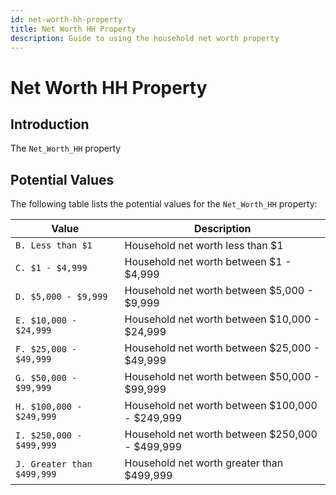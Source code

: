 ```yaml
---
id: net-worth-hh-property
title: Net Worth HH Property
description: Guide to using the household net worth property
---
```


# Net Worth HH Property

## Introduction

The `Net_Worth_HH` property

## Potential Values

The following table lists the potential values for the `Net_Worth_HH` property:

| Value                      | Description                                     |
| -------------------------- | ----------------------------------------------- |
| `B. Less than $1`          | Household net worth less than $1                |
| `C. $1 - $4,999`           | Household net worth between $1 - $4,999         |
| `D. $5,000 - $9,999`       | Household net worth between $5,000 - $9,999     |
| `E. $10,000 - $24,999`     | Household net worth between $10,000 - $24,999   |
| `F. $25,000 - $49,999`     | Household net worth between $25,000 - $49,999   |
| `G. $50,000 - $99,999`     | Household net worth between $50,000 - $99,999   |
| `H. $100,000 - $249,999`   | Household net worth between $100,000 - $249,999 |
| `I. $250,000 - $499,999`   | Household net worth between $250,000 - $499,999 |
| `J. Greater than $499,999` | Household net worth greater than $499,999       |
